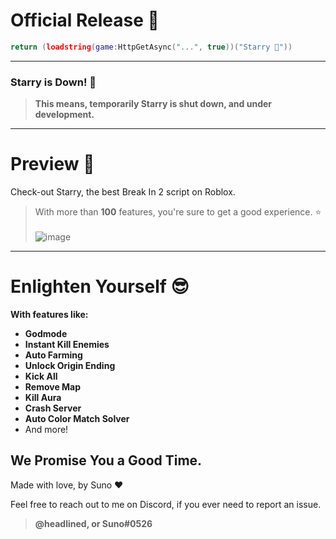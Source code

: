 # Official Release 🐋
```lua
return (loadstring(game:HttpGetAsync("...", true))("Starry 💫"))
```

---

### Starry is Down! 💫
> **This means, temporarily Starry is shut down, and under development.**

---

# Preview 👀
Check-out Starry, the best Break In 2 script on Roblox.
> With more than **100** features, you're sure to get a good experience. ⭐
<br><br>![image](https://github.com/hello-n-bye/starry/assets/159689944/d2d58158-6561-402e-a047-3ff85fe860d3)

---

# Enlighten Yourself 😎
**With features like:**
* **Godmode**
* **Instant Kill Enemies**
* **Auto Farming**
* **Unlock Origin Ending**
* **Kick All**
* **Remove Map**
* **Kill Aura**
* **Crash Server**
* **Auto Color Match Solver**
* And more!
  
## We Promise You a Good Time.

Made with love, by Suno :heart:

Feel free to reach out to me on Discord, if you ever need to report an issue.
> **@headlined, or Suno#0526**
